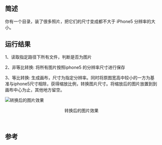 <!-- @format -->

## 简述

你有一个目录，装了很多照片，把它们的尺寸变成都不大于 iPhone5 分辨率的大小。

## 运行结果
1、读取指定路径下所有文件，判断是否为图片

2、非等比转换: 将所有图片按照iphone5 的分辨率尺寸进行保存

3、等比转换: 生成画布，尺寸为指定分辨率。同时将原图宽高中较小的一方为基准与iphone5尺寸相除，获得缩放比例，转换图片尺寸。将缩放后的图片放置到到画布中心为止，其他地方留空。

![转换后的图片效果](./ouput/resize_4.jpg)

<p align='center'>转换后的图片效果</p>
<br/>

## 参考
